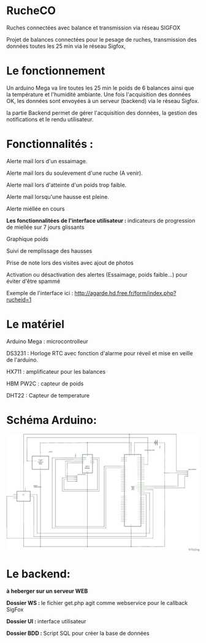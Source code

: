 # RucheCO
Ruches connectées avec balance et transmission via réseau SIGFOX

Projet de balances connectées pour le pesage de ruches, transmission des données toutes les 25 min via le réseau Sigfox, 

# Le fonctionnement

Un arduino Mega va lire toutes les 25 min le poids de 6 balances ainsi que la température et l'humidité ambiante. 
Une fois l'acquisition des données OK, les données sont envoyées à un serveur (backend) via le réseau Sigfox.

la partie Backend permet de gérer l'acquisition des données, la gestion des notifications et le rendu utilisateur.


# Fonctionnalités :

<p>Alerte mail lors d'un essaimage.</p>
<p>Alerte mail lors du soulevement d'une ruche (A venir).</p>
<p>Alerte mail lors d'atteinte d'un poids trop faible.</p>
<p>Alerte mail lorsqu'une hausse est pleine.</p>
<p>Alerte miéllée en cours</p>

<b>Les fonctionnalitées de l'interface utilisateur : </b>
indicateurs de progression de miellée sur 7 jours glissants

Graphique poids

Suivi de remplissage des hausses

Prise de note lors des visites avec ajout de photos

Activation ou désactivation des alertes (Essaimage, poids faible...) pour éviter d'être spammé

Exemple de l'interface ici : http://agarde.hd.free.fr/form/index.php?rucheid=1

# Le matériel 

Arduino Mega : microcontrolleur 

DS3231 : Horloge RTC avec fonction d'alarme pour réveil et mise en veille de l'arduino.

HX711 : amplificateur pour les balances

HBM PW2C : capteur de poids

DHT22 : Capteur de temperature


# Schéma Arduino:

<img src="Backend/UI/images/Projet_Global_Sigfox_mega_schma.png"/>

# Le backend:
<b>à heberger sur un serveur WEB</b>

<b>Dossier WS : </b> le fichier get.php agit comme webservice pour le callback SigFox

<b>Dossier UI : </b> interface utilisateur 

<b>Dossier BDD : </b> Script SQL pour créer la base de données

